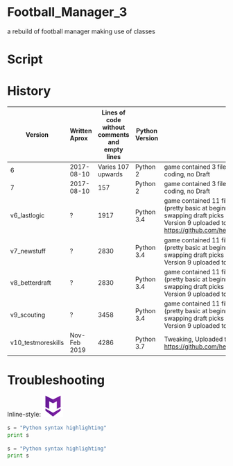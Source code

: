 # Football_Manager_3
a rebuild of football manager making use of classes

# Script
# History

| Version       | Written Aprox           | Lines of code without comments and empty lines  | Python Version | Features | 
| ------------- |:------------------------|-------------------------------------------------|----------------|-------|
| 6             | 2017-08-10              | Varies 107 upwards                              |  Python 2      | game contained 3 files, one season, very basic coding, no Draft      | 
| 7             | 2017-08-10              | 157                                             |  Python 2      |game contained 3 files, one season, very basic coding, no Draft      |
| v6_lastlogic  | ?                       | 1917                                            | Python 3.4     |game contained 11 files at max , draft included (pretty basic at beginning by v9 much slicker, swapping draft picks etc) ,multi season, training  , Version 9 uploaded to git hib https://github.com/herepete/Football_manager_draft      | 
| v7_newstuff	  | ?                       | 2830                                            | Python 3.4     |game contained 11 files at max , draft included (pretty basic at beginning by v9 much slicker, swapping draft picks etc) ,multi season, training  , Version 9 uploaded to git hib       | 
| v8_betterdraft| ?                       | 2830                                            | Python 3.4     |game contained 11 files at max , draft included (pretty basic at beginning by v9 much slicker, swapping draft picks etc) ,multi season, training  , Version 9 uploaded to git hib       | 
| v9_scouting	  | ?                       | 3458                                            | Python 3.4     |game contained 11 files at max , draft included (pretty basic at beginning by v9 much slicker, swapping draft picks etc) ,multi season, training  , Version 9 uploaded to git hib       | 
| v10_testmoreskills	  | Nov-Feb 2019    | 4286                                            | Python 3.7     |Tweaking, Uploaded to  https://github.com/herepete/football_manager_2       |

# Troubleshooting


Inline-style: 
![alt text](https://github.com/adam-p/markdown-here/raw/master/src/common/images/icon48.png "Logo Title Text 1")


```python
s = "Python syntax highlighting"
print s
```

```python
s = "Python syntax highlighting"
print s
```
